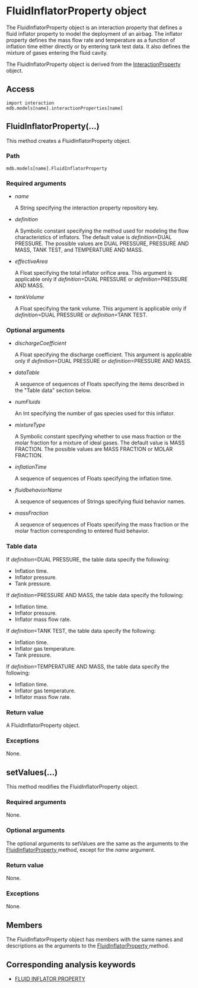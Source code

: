 # FluidInflatorProperty object

The FluidInflatorProperty object is an interaction property that defines a fluid inflator property to model the deployment of an airbag. The inflator property defines the mass flow rate and temperature as a function of inflation time either directly or by entering tank test data. It also defines the mixture of gases entering the fluid cavity.

The FluidInflatorProperty object is derived from the [InteractionProperty](https://help.3ds.com/2022/english/DSSIMULIA_Established/SIMACAEKERRefMap/simaker-c-interactionpropertypyc.htm?ContextScope=all) object.

## Access

```
import interaction
mdb.models[name].interactionProperties[name]
```

## FluidInflatorProperty(...)



This method creates a FluidInflatorProperty object.



### Path

```
mdb.models[name].FluidInflatorProperty
```

### Required arguments

- *name*

  A String specifying the interaction property repository key.

- *definition*

  A Symbolic constant specifying the method used for modeling the flow characteristics of inflators. The default value is *definition*=DUAL PRESSURE. The possible values are DUAL PRESSURE, PRESSURE AND MASS, TANK TEST, and TEMPERATURE AND MASS.

- *effectiveArea*

  A Float specifying the total inflator orifice area. This argument is applicable only if *definition*=DUAL PRESSURE or *definition*=PRESSURE AND MASS.

- *tankVolume*

  A Float specifying the tank volume. This argument is applicable only if *definition*=DUAL PRESSURE or *definition*=TANK TEST.

### Optional arguments

- *dischargeCoefficient*

  A Float specifying the discharge coefficient. This argument is applicable only if *definition*=DUAL PRESSURE or *definition*=PRESSURE AND MASS.

- *dataTable*

  A sequence of sequences of Floats specifying the items described in the "Table data" section below.

- *numFluids*

  An Int specifying the number of gas species used for this inflator.

- *mixtureType*

  A Symbolic constant specifying whether to use mass fraction or the molar fraction for a mixture of ideal gases. The default value is MASS FRACTION. The possible values are MASS FRACTION or MOLAR FRACTION.

- *inflationTime*

  A sequence of sequences of Floats specifying the inflation time.

- *fluidbehaviorName*

  A sequence of sequences of Strings specifying fluid behavior names.

- *massFraction*

  A sequence of sequences of Floats specifying the mass fraction or the molar fraction corresponding to entered fluid behavior.

### Table data

If *definition*=DUAL PRESSURE, the table data specify the following:

- Inflation time.
- Inflator pressure.
- Tank pressure.



If *definition*=PRESSURE AND MASS, the table data specify the following:

- Inflation time.
- Inflator pressure.
- Inflator mass flow rate.



If *definition*=TANK TEST, the table data specify the following:

- Inflation time.
- Inflator gas temperature.
- Tank pressure.



If *definition*=TEMPERATURE AND MASS, the table data specify the following:

- Inflation time.
- Inflator gas temperature.
- Inflator mass flow rate.



### Return value

A FluidInflatorProperty object.

### Exceptions

None.



## setValues(...)



This method modifies the FluidInflatorProperty object.



### Required arguments

None.

### Optional arguments

The optional arguments to setValues are the same as the arguments to the [FluidInflatorProperty ](https://help.3ds.com/2022/english/DSSIMULIA_Established/SIMACAEKERRefMap/simaker-c-fluidinflatorpropertypyc.htm?ContextScope=all#simaker-fluidinflatorpropertypyc)method, except for the *name* argument.

### Return value

None.

### Exceptions

None.



## Members

The FluidInflatorProperty object has members with the same names and descriptions as the arguments to the [FluidInflatorProperty ](https://help.3ds.com/2022/english/DSSIMULIA_Established/SIMACAEKERRefMap/simaker-c-fluidinflatorpropertypyc.htm?ContextScope=all#simaker-fluidinflatorpropertypyc)method.



## Corresponding analysis keywords

- [FLUID INFLATOR PROPERTY](https://help.3ds.com/2022/english/DSSIMULIA_Established/SIMACAEKEYRefMap/simakey-r-fluidinflatorproperty.htm?ContextScope=all#simakey-r-fluidinflatorproperty)